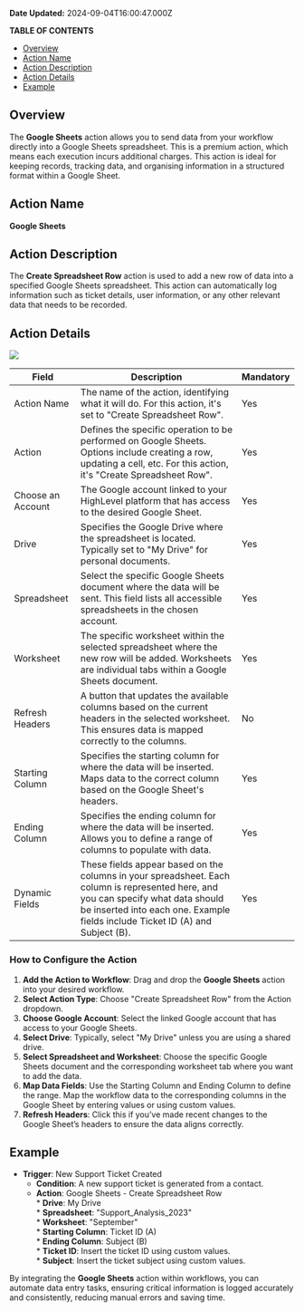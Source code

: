 **Date Updated:** 2024-09-04T16:00:47.000Z

**TABLE OF CONTENTS**

* [Overview](#Overview)
* [Action Name](#Action-Name)
* [Action Description](#Action-Description)
* [Action Details](#Action-Details)
* [Example](#Example)

  
## Overview

The **Google Sheets** action allows you to send data from your workflow directly into a Google Sheets spreadsheet. This is a premium action, which means each execution incurs additional charges. This action is ideal for keeping records, tracking data, and organising information in a structured format within a Google Sheet.

  
## Action Name

**Google Sheets**

  
## Action Description

The **Create Spreadsheet Row** action is used to add a new row of data into a specified Google Sheets spreadsheet. This action can automatically log information such as ticket details, user information, or any other relevant data that needs to be recorded.

  
## Action Details

  
![](https://s3.amazonaws.com/cdn.freshdesk.com/data/helpdesk/attachments/production/155032225222/original/mO8g2rTWNdoF7JOCphoy3e8eXA9K-ktP7w.png?1725445694)

  
| Field             | Description                                                                                                                                                                                                          | Mandatory |
| ----------------- | -------------------------------------------------------------------------------------------------------------------------------------------------------------------------------------------------------------------- | --------- |
| Action Name       | The name of the action, identifying what it will do. For this action, it's set to "Create Spreadsheet Row".                                                                                                          | Yes       |
| Action            | Defines the specific operation to be performed on Google Sheets. Options include creating a row, updating a cell, etc. For this action, it's "Create Spreadsheet Row".                                               | Yes       |
| Choose an Account | The Google account linked to your HighLevel platform that has access to the desired Google Sheet.                                                                                                                    | Yes       |
| Drive             | Specifies the Google Drive where the spreadsheet is located. Typically set to "My Drive" for personal documents.                                                                                                     | Yes       |
| Spreadsheet       | Select the specific Google Sheets document where the data will be sent. This field lists all accessible spreadsheets in the chosen account.                                                                          | Yes       |
| Worksheet         | The specific worksheet within the selected spreadsheet where the new row will be added. Worksheets are individual tabs within a Google Sheets document.                                                              | Yes       |
| Refresh Headers   | A button that updates the available columns based on the current headers in the selected worksheet. This ensures data is mapped correctly to the columns.                                                            | No        |
| Starting Column   | Specifies the starting column for where the data will be inserted. Maps data to the correct column based on the Google Sheet's headers.                                                                              | Yes       |
| Ending Column     | Specifies the ending column for where the data will be inserted. Allows you to define a range of columns to populate with data.                                                                                      | Yes       |
| Dynamic Fields    | These fields appear based on the columns in your spreadsheet. Each column is represented here, and you can specify what data should be inserted into each one. Example fields include Ticket ID (A) and Subject (B). | Yes       |

  
### **How to Configure the Action**

1. **Add the Action to Workflow**: Drag and drop the **Google Sheets** action into your desired workflow.
2. **Select Action Type**: Choose "Create Spreadsheet Row" from the Action dropdown.
3. **Choose Google Account**: Select the linked Google account that has access to your Google Sheets.
4. **Select Drive**: Typically, select "My Drive" unless you are using a shared drive.
5. **Select Spreadsheet and Worksheet**: Choose the specific Google Sheets document and the corresponding worksheet tab where you want to add the data.
6. **Map Data Fields**: Use the Starting Column and Ending Column to define the range. Map the workflow data to the corresponding columns in the Google Sheet by entering values or using custom values.
7. **Refresh Headers**: Click this if you’ve made recent changes to the Google Sheet’s headers to ensure the data aligns correctly.

  
## Example

* **Trigger**: New Support Ticket Created  
   * **Condition**: A new support ticket is generated from a contact.  
   * **Action**: Google Sheets - Create Spreadsheet Row  
         * **Drive**: My Drive  
         * **Spreadsheet**: "Support\_Analysis\_2023"  
         * **Worksheet**: "September"  
         * **Starting Column**: Ticket ID (A)  
         * **Ending Column**: Subject (B)  
         * **Ticket ID**: Insert the ticket ID using custom values.  
         * **Subject**: Insert the ticket subject using custom values.

  
By integrating the **Google Sheets** action within workflows, you can automate data entry tasks, ensuring critical information is logged accurately and consistently, reducing manual errors and saving time.